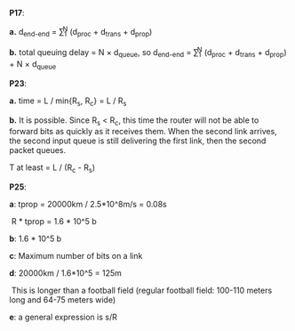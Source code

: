**P17**:

**a.** d<sub>end-end</sub> = &sum;<sub>1</sub><sup style="margin-left:-7px">N</sup> (d<sub>proc</sub> + d<sub>trans</sub> + d<sub>prop</sub>)

**b.** total queuing delay = N &times; d<sub>queue</sub>, so d<sub>end-end</sub> = &sum;<sub>1</sub><sup style="margin-left:-7px">N</sup> (d<sub>proc</sub> + d<sub>trans</sub> + d<sub>prop</sub>) + N &times; d<sub>queue</sub>

**P23**:

**a.** time = L / min{R<sub>s</sub>, R<sub>c</sub>} =  L / R<sub>s</sub>

**b.** It is possible. Since R<sub>s</sub> < R<sub>c</sub>, this time the router will not be able to forward bits as quickly as it receives them. When the second link arrives, the second input queue is still delivering the first link, then the second packet queues.

T at least = L / (R<sub>c</sub> - R<sub>s</sub>)

**P25**:

**a**: tprop = 20000km / 2.5*10^8m/s = 0.08s

​    R * tprop = 1.6 * 10^5 b

**b**: 1.6 * 10^5 b

**c**: Maximum number of bits on a link

**d**: 20000km / 1.6*10^5 = 125m 

​     This is longer than a football field (regular football field: 100-110 meters long and 64-75 meters wide)

**e**:  a general expression is s/R
